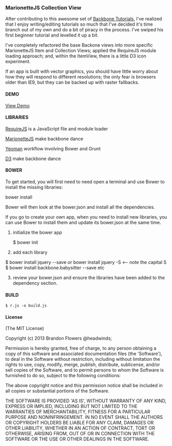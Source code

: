 ### MarionetteJS Collection View 

After contributing to this awesome set of [Backbone Tutorials](https://github.com/thomasdavis/backbonetutorials), I've realized that I enjoy writing/editing tutorials so much that I've decided it's time branch out of my own and do a bit of piracy in the process. I've swiped his first beginner tutorial and levelled it up a bit.   

I've completely refactored the base Backone views into more specific MarionetteJS Item and Collection Views; applied the RequireJS module loading approach; and, within the ItemView,  there is a little D3 icon experiment.

If an app is built with vector graphics, you should have little worry about how they will respond to different resolutions; the only fear is browsers older than IE9, but they can be backed up with raster fallbacks.

#### DEMO

[View Demo](http://www.headwinds.net/projects/tutorials/marionettejs/marionette-collection-view/)

#### LIBRARIES

[RequireJS](http://requirejs.org/]) is a JavaScript file and module loader

[MarionetteJS](http://marionettejs.com/) make backbone dance

[Yeoman](http://yeoman.io/) workflow involving Bower and Grunt 

[D3](http://d3.org/) make backbone dance

#### BOWER

To get started, you will first need to need open a terminal and use Bower to install the missing libraries:

bower install  

Bower will then look at the bower.json and install all the dependencies. 


If you go to create your own app, when you need to install new libraries, you can use Bower to install them and update its bower.json at the same time. 

1. initialize the bower app 

	$ bower init 

2. add each library  

$ bower install jquery --save or bower install jquery -S <-- note the capital S
$ bower install backbone.babysitter --save
etc

3. review your bower.json and ensure the libraries have been added to the dependency section. 

#### BUILD

	$ r.js -o build.js

#### License 

(The MIT License)

Copyright (c) 2013 Brandon Flowers @headwinds;

Permission is hereby granted, free of charge, to any person obtaining
a copy of this software and associated documentation files (the
'Software'), to deal in the Software without restriction, including
without limitation the rights to use, copy, modify, merge, publish,
distribute, sublicense, and/or sell copies of the Software, and to
permit persons to whom the Software is furnished to do so, subject to
the following conditions:

The above copyright notice and this permission notice shall be
included in all copies or substantial portions of the Software.

THE SOFTWARE IS PROVIDED 'AS IS', WITHOUT WARRANTY OF ANY KIND,
EXPRESS OR IMPLIED, INCLUDING BUT NOT LIMITED TO THE WARRANTIES OF
MERCHANTABILITY, FITNESS FOR A PARTICULAR PURPOSE AND NONINFRINGEMENT.
IN NO EVENT SHALL THE AUTHORS OR COPYRIGHT HOLDERS BE LIABLE FOR ANY
CLAIM, DAMAGES OR OTHER LIABILITY, WHETHER IN AN ACTION OF CONTRACT,
TORT OR OTHERWISE, ARISING FROM, OUT OF OR IN CONNECTION WITH THE
SOFTWARE OR THE USE OR OTHER DEALINGS IN THE SOFTWARE.
